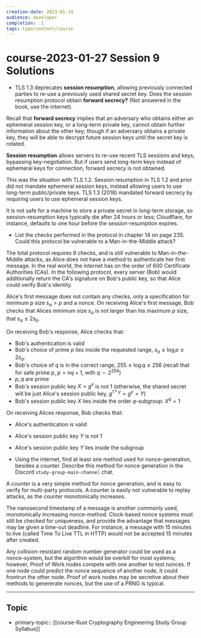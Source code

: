 ```yaml
---
creation-date: 2023-01-24
audience: developer
completion: .1
tags: type/context/course
---
```

# course-2023-01-27 Session 9 Solutions
- TLS 1.3 deprecates **session resumption**, allowing previously connected parties to re-use a previously used shared secret key. Does the session resumption protocol obtain **forward secrecy?** (Not answered in the book, use the internet). 

Recall that **forward secrecy** implies that an adversary who obtains either an ephemeral session key, or a long-term private key, cannot obtain further information about the other key; though if an adversary obtains a private key, they will be able to decrypt future session keys until the secret key is rotated. 

**Session resumption** allows servers to re-use recent TLS sessions and keys, bypassing key-negotiation. But if users send long-term keys instead of ephemeral keys for connection, forward secrecy is not obtained.

This was the situation with TLS 1.2. Session resumption in TLS 1.2 and prior did not mandate ephemeral session keys, instead allowing users to use long-term public/private keys. TLS 1.3 (2018) mandated forward secrecy by requiring users to use ephemeral session keys.

It is not safe for a machine to store a private secret in long-term storage, so session-resumption keys typically die after 24 hours or less; Cloudflare, for instance, defaults to one hour before the session-resumption expires.

- List the checks performed in the protocol in chapter 14 on page 235. Could this protocol be vulnerable to a Man-in-the-Middle attack? 

The total protocol requires 9 checks, and is still vulnerable to Man-in-the-Middle attacks, as Alice does not have a method to authenticate her first message. In the real world, the internet has on the order of 600 Certificate Authorities (CAs). In the following protocol, every server (Bob) would additionally return the CA's signature on Bob's public key, so that Alice could verify Bob's identity.

Alice's first message does not contain any checks, only a specification for minimum $p$ size $s_a > p$ and a nonce. 
On receiving Alice's first message, Bob checks that Alices minimum size $s_a$ is not larger than his maximum $p$ size, that $s_a\le 2s_b$.

On receiving Bob's response, Alice checks that:
- Bob's authentication is valid
- Bob's choice of prime $p$ lies inside the requested range, $s_a \le \log p \le 2s_a$.
- Bob's choice of $q$ is in the correct range, $255 \le \log q \le 256$ (recall that for safe prime $p$,  $p=nq+1$, with $q\sim 2^{256}$)
- $p,q$ are prime
- Bob's session public key $X=g^x$ is not 1 (otherwise, the shared secret will be just Alice's session public key, $g^{1*y}=g^y=Y$)
- Bob's session public key $X$ lies inside the order $q$-subgroup: $X^q=1$ 

On receiving Alices response, Bob checks that:
- Alice's authentication is valid
- Alice's session public key $Y$ is not 1
- Alice's session public key $Y$ lies inside the subgroup

- Using the internet, find at least one method used for nonce-generation, besides a counter. Describe this method for nonce generation in the Discord `study-group-main-channel` chat.

A counter is a very simple method for nonce generation, and is easy to verify for multi-party protocols.  A counter is easily not vulnerable to replay attacks, as the counter monotonically increases.

The nanosecond timestamp of a message is another commonly used, monotonically increasing nonce-method. Clock-based nonce systems must still be checked for uniqueness, and provide the advantage that messages may be given a time-out deadline. For instance, a message with 15 minutes to live (called Time To Live TTL in HTTP) would not be accepted 15 minutes after created.

Any collision-resistant random number generator could be used as a nonce-system, but the algorithm would be overkill for most systems; however, Proof of Work nodes compete with one another to test nonces. If one node could predict the nonce sequence of another node, it could frontrun the other node. Proof of work nodes may be secretive about their methods to genererate nonces, but the use of a PRNG is typical.

---
## Topic
- primary-topic:: [[course-Rust Cryptography Engineering Study Group Syllabus]]